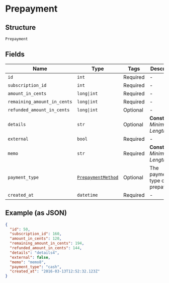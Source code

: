 
# Prepayment

## Structure

`Prepayment`

## Fields

| Name | Type | Tags | Description |
|  --- | --- | --- | --- |
| `id` | `int` | Required | - |
| `subscription_id` | `int` | Required | - |
| `amount_in_cents` | `long\|int` | Required | - |
| `remaining_amount_in_cents` | `long\|int` | Required | - |
| `refunded_amount_in_cents` | `long\|int` | Optional | - |
| `details` | `str` | Optional | **Constraints**: *Minimum Length*: `1` |
| `external` | `bool` | Required | - |
| `memo` | `str` | Required | **Constraints**: *Minimum Length*: `1` |
| `payment_type` | [`PrepaymentMethod`](../../doc/models/prepayment-method.md) | Optional | The payment type of the prepayment. |
| `created_at` | `datetime` | Required | - |

## Example (as JSON)

```json
{
  "id": 50,
  "subscription_id": 160,
  "amount_in_cents": 120,
  "remaining_amount_in_cents": 194,
  "refunded_amount_in_cents": 144,
  "details": "details4",
  "external": false,
  "memo": "memo8",
  "payment_type": "cash",
  "created_at": "2016-03-13T12:52:32.123Z"
}
```

